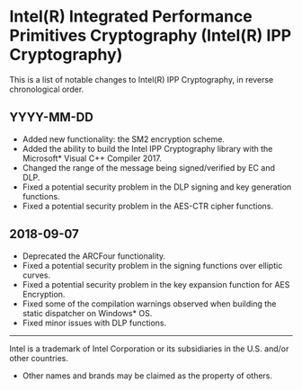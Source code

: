 # Intel(R) Integrated Performance Primitives Cryptography (Intel(R) IPP Cryptography)

This is a list of notable changes to Intel(R) IPP Cryptography, in reverse chronological order.

## YYYY-MM-DD
- Added new functionality: the SM2 encryption scheme.
- Added the ability to build the Intel IPP Cryptography library with the Microsoft* Visual C++ Compiler 2017.
- Changed the range of the message being signed/verified by EC and DLP.
- Fixed a potential security problem in the DLP signing and key generation functions.
- Fixed a potential security problem in the AES-CTR cipher functions.

## 2018-09-07
- Deprecated the ARCFour functionality.
- Fixed a potential security problem in the signing functions over elliptic curves.
- Fixed a potential security problem in the key expansion function for AES Encryption.
- Fixed some of the compilation warnings observed when building the static dispatcher on Windows* OS.
- Fixed minor issues with DLP functions.


------------------------------------------------------------------------
Intel is a trademark of Intel Corporation or its subsidiaries in the U.S. and/or other countries.
* Other names and brands may be claimed as the property of others.
